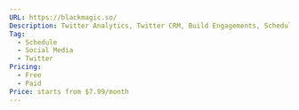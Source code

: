 ```yaml
---
URL: https://blackmagic.so/
Description: Twitter Analytics, Twitter CRM, Build Engagements, Scheduling & Publishing
Tag:
  - Schedule
  - Social Media
  - Twitter
Pricing:
  - Free
  - Paid
Price: starts from $7.99/month
---
```

